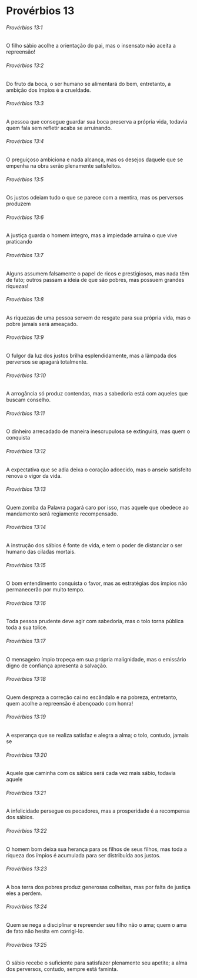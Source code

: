 # Provérbios 13

###### Provérbios 13:1

O filho sábio acolhe a orientação do pai, mas o insensato não aceita a repreensão!

###### Provérbios 13:2

Do fruto da boca, o ser humano se alimentará do bem, entretanto, a ambição dos ímpios é a crueldade.

###### Provérbios 13:3

A pessoa que consegue guardar sua boca preserva a própria vida, todavia quem fala sem refletir acaba se arruinando.

###### Provérbios 13:4

O preguiçoso ambiciona e nada alcança, mas os desejos daquele que se empenha na obra serão plenamente satisfeitos.

###### Provérbios 13:5

Os justos odeiam tudo o que se parece com a mentira, mas os perversos produzem

###### Provérbios 13:6

A justiça guarda o homem íntegro, mas a impiedade arruína o que vive praticando

###### Provérbios 13:7

Alguns assumem falsamente o papel de ricos e prestigiosos, mas nada têm de fato; outros passam a ideia de que são pobres, mas possuem grandes riquezas!

###### Provérbios 13:8

As riquezas de uma pessoa servem de resgate para sua própria vida, mas o pobre jamais será ameaçado.

###### Provérbios 13:9

O fulgor da luz dos justos brilha esplendidamente, mas a lâmpada dos perversos se apagará totalmente.

###### Provérbios 13:10

A arrogância só produz contendas, mas a sabedoria está com aqueles que buscam conselho.

###### Provérbios 13:11

O dinheiro arrecadado de maneira inescrupulosa se extinguirá, mas quem o conquista

###### Provérbios 13:12

A expectativa que se adia deixa o coração adoecido, mas o anseio satisfeito renova o vigor da vida.

###### Provérbios 13:13

Quem zomba da Palavra pagará caro por isso, mas aquele que obedece ao mandamento será regiamente recompensado.

###### Provérbios 13:14

A instrução dos sábios é fonte de vida, e tem o poder de distanciar o ser humano das ciladas mortais.

###### Provérbios 13:15

O bom entendimento conquista o favor, mas as estratégias dos ímpios não permanecerão por muito tempo.

###### Provérbios 13:16

Toda pessoa prudente deve agir com sabedoria, mas o tolo torna pública toda a sua tolice.

###### Provérbios 13:17

O mensageiro ímpio tropeça em sua própria malignidade, mas o emissário digno de confiança apresenta a salvação.

###### Provérbios 13:18

Quem despreza a correção cai no escândalo e na pobreza, entretanto, quem acolhe a repreensão é abençoado com honra!

###### Provérbios 13:19

A esperança que se realiza satisfaz e alegra a alma; o tolo, contudo, jamais se

###### Provérbios 13:20

Aquele que caminha com os sábios será cada vez mais sábio, todavia aquele

###### Provérbios 13:21

A infelicidade persegue os pecadores, mas a prosperidade é a recompensa dos sábios.

###### Provérbios 13:22

O homem bom deixa sua herança para os filhos de seus filhos, mas toda a riqueza dos ímpios é acumulada para ser distribuída aos justos.

###### Provérbios 13:23

A boa terra dos pobres produz generosas colheitas, mas por falta de justiça eles a perdem.

###### Provérbios 13:24

Quem se nega a disciplinar e repreender seu filho não o ama; quem o ama de fato não hesita em corrigi-lo.

###### Provérbios 13:25

O sábio recebe o suficiente para satisfazer plenamente seu apetite; a alma dos perversos, contudo, sempre está faminta.

